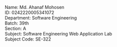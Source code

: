 Name: Md. Ahanaf Mohosen <br>
ID: 0242220005341072 <br>
Department: Software Engineering <br>
Batch: 39th <br>
Section: A <br>
Subject: Software Engineering Web Application Lab <br>
Subject Code: SE-322 <br>

